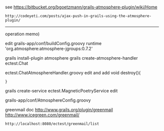 see 
	https://bitbucket.org/bgoetzmann/grails-atmosphere-plugin/wiki/Home

	http://codeyeti.com/posts/ajax-push-in-grails-using-the-atmosphere-plugin/
---------------------------------------------
operation memo)

edit grails-app/conf/buildConfig.groovy
	runtime 'org.atmosphere:atmosphere-jgroups:0.7.2'

grails install-plugin atmosphere
grails create-atmosphere-handler ectest.Chat 

ectest.ChatAtmosphereHandler.groovy edit and add 
	void destroy(){

	}

grails create-service ectest.MagneticPoetryService
edit

grails-app/conf/AtmosphereConfig.groovy


greenmail doc
	http://www.grails.org/plugin/greenmail
	http://www.icegreen.com/greenmail/


	http://localhost:8080/ectest/greenmail/list



